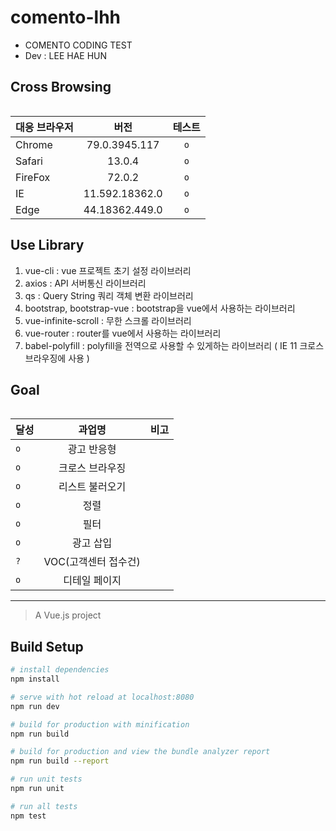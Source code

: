 # comento-lhh
- COMENTO CODING TEST
- Dev : LEE HAE HUN

## Cross Browsing
<table>

| 대응 브라우저 | 버전 | 테스트 |
|---|:---:|:---:|
|Chrome|79.0.3945.117|`o`
|Safari|13.0.4|`o`
|FireFox|72.0.2|`o`
|IE|11.592.18362.0|`o`
|Edge|44.18362.449.0|`o`

</table>

## Use Library

<ol>
    <li>vue-cli : vue 프로젝트 초기 설정 라이브러리
    <li>axios : API 서버통신 라이브러리
    <li>qs : Query String 쿼리 객체 변환 라이브러리
    <li>bootstrap, bootstrap-vue : bootstrap을 vue에서 사용하는 라이브러리
    <li>vue-infinite-scroll : 무한 스크롤 라이브러리
    <li>vue-router : router를 vue에서 사용하는 라이브러리
    <li>babel-polyfill : polyfill을 전역으로 사용할 수 있게하는 라이브러리 ( IE 11 크로스 브라우징에 사용 )
</ol>

## Goal

<table>

| 달성 | 과업명 | 비고 |
|---|:---:|---:|
|`o`|광고 반응형|
|`o`|크로스 브라우징|
|`o`|리스트 불러오기|
|`o`|정렬|
|`o`|필터|
|`o`|광고 삽입|
|`?`|VOC(고객센터 접수건)|
|`o`|디테일 페이지|

</table>


<hr/>


> A Vue.js project

## Build Setup

``` bash
# install dependencies
npm install

# serve with hot reload at localhost:8080
npm run dev

# build for production with minification
npm run build

# build for production and view the bundle analyzer report
npm run build --report

# run unit tests
npm run unit

# run all tests
npm test
```
